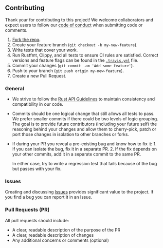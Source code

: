 ## Contributing

Thank your for contributing to this project! We welcome collaborators and
expect users to follow our [code of conduct](CODE_OF_CONDUCT.md) when
submitting code or comments.

1. [Fork the repo](https://github.com/maidsafe/blsttc/fork).
2. Create your feature branch (`git checkout -b my-new-feature`).
3. Write tests that cover your work.
4. Run Rustfmt, Clippy, and all tests to ensure CI rules are satisfied.
   Correct versions and feature flags can be found in the
   [`.travis.yml`](.travis.yml)
   file.
5. Commit your changes (`git commit -am 'Add some feature'`).
6. Push to your branch (`git push origin my-new-feature`).
7. Create a new Pull Request.

### General

* We strive to follow the [Rust API
  Guidelines](https://rust-lang-nursery.github.io/api-guidelines/about.html)
  to maintain consistency and compatibility in our code.
* Commits should be one logical change that still allows all tests to pass.
  We prefer smaller commits if there could be two levels of logic grouping.
  The goal is to provide future contributors (including your future self) the
  reasoning behind your changes and allow them to cherry-pick, patch or port
  those changes in isolation to other branches or forks.
* If during your PR you reveal a pre-existing bug and know how to fix it: 1.
  If you can isolate the bug, fix it in a separate PR. 2. If the fix depends
  on your other commits, add it in a separate commit to the same PR.

    In either case, try to write a regression test that fails because of the
    bug but passes with your fix.

### Issues

Creating and discussing [Issues](https://github.com/maidsafe/blsttc/issues)
provides significant value to the project. If you find a bug you can report it
in an Issue.

### Pull Requests (PR)

All pull requests should include:

* A clear, readable description of the purpose of the PR
* A clear, readable description of changes
* Any additional concerns or comments (optional)
